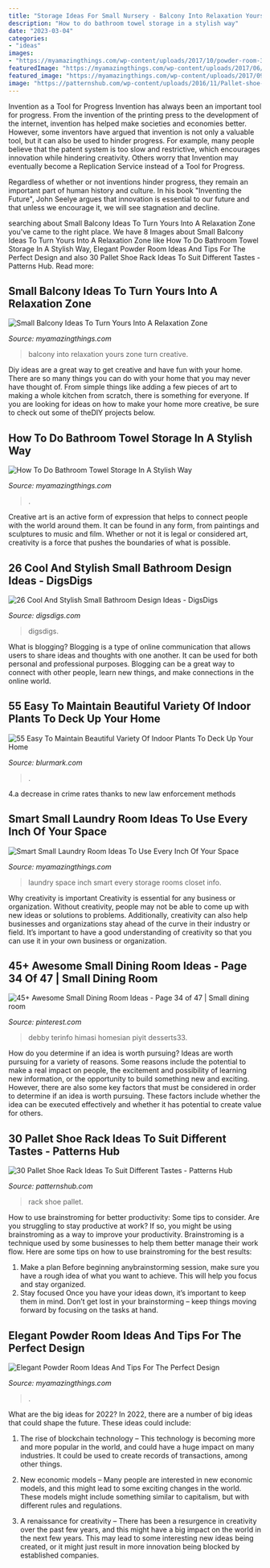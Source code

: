 ```yaml
---
title: "Storage Ideas For Small Nursery - Balcony Into Relaxation Yours Zone Turn Creative"
description: "How to do bathroom towel storage in a stylish way"
date: "2023-03-04"
categories:
- "ideas"
images:
- "https://myamazingthings.com/wp-content/uploads/2017/10/powder-room-3-.jpg"
featuredImage: "https://myamazingthings.com/wp-content/uploads/2017/06/towel-storage-3.jpg"
featured_image: "https://myamazingthings.com/wp-content/uploads/2017/09/small-laundry-room-5.jpg"
image: "https://patternshub.com/wp-content/uploads/2016/11/Pallet-shoe-rack-wall.jpg"
---
```



Invention as a Tool for Progress
Invention has always been an important tool for progress. From the invention of the printing press to the development of the internet, invention has helped make societies and economies better. 
However, some inventors have argued that invention is not only a valuable tool, but it can also be used to hinder progress. For example, many people believe that the patent system is too slow and restrictive, which encourages innovation while hindering creativity. Others worry that Invention may eventually become a Replication Service instead of a Tool for Progress.

Regardless of whether or not inventions hinder progress, they remain an important part of human history and culture. In his book "Inventing the Future", John Seelye argues that innovation is essential to our future and that unless we encourage it, we will see stagnation and decline.

	

		
searching about Small Balcony Ideas To Turn Yours Into A Relaxation Zone you've came to the right place. We have 8 Images about Small Balcony Ideas To Turn Yours Into A Relaxation Zone like How To Do Bathroom Towel Storage In A Stylish Way, Elegant Powder Room Ideas And Tips For The Perfect Design and also 30 Pallet Shoe Rack Ideas To Suit Different Tastes - Patterns Hub. Read more:
		
    
## Small Balcony Ideas To Turn Yours Into A Relaxation Zone

<img loading=lazy src="http://myamazingthings.com/wp-content/uploads/2017/08/small-balcony-ideas-4.jpg" onerror="this.onerror=null;this.src='https://tse4.mm.bing.net/th?id=OIP.7Zr1n1zSEKktPr042skX9QHaLA&amp;pid=15.1';" alt="Small Balcony Ideas To Turn Yours Into A Relaxation Zone">

_Source: myamazingthings.com_

>balcony into relaxation yours zone turn creative. 

	

Diy ideas are a great way to get creative and have fun with your home. There are so many things you can do with your home that you may never have thought of. From simple things like adding a few pieces of art to making a whole kitchen from scratch, there is something for everyone. If you are looking for ideas on how to make your home more creative, be sure to check out some of theDIY projects below.

    
## How To Do Bathroom Towel Storage In A Stylish Way

<img loading=lazy src="https://myamazingthings.com/wp-content/uploads/2017/06/towel-storage-3.jpg" onerror="this.onerror=null;this.src='https://tse4.mm.bing.net/th?id=OIP.kxRud2E6LD2Dr3BOrFgCjQHaJ4&amp;pid=15.1';" alt="How To Do Bathroom Towel Storage In A Stylish Way">

_Source: myamazingthings.com_

>. 

	

Creative art is an active form of expression that helps to connect people with the world around them. It can be found in any form, from paintings and sculptures to music and film. Whether or not it is legal or considered art, creativity is a force that pushes the boundaries of what is possible.

    
## 26 Cool And Stylish Small Bathroom Design Ideas - DigsDigs

<img loading=lazy src="https://www.digsdigs.com/photos/cool-and-stylish-small-bathroom-design-ideas-20-554x828.jpg" onerror="this.onerror=null;this.src='https://tse2.mm.bing.net/th?id=OIP.cGhVTn5mZTJTT7ryVT9TQAHaLE&amp;pid=15.1';" alt="26 Cool And Stylish Small Bathroom Design Ideas - DigsDigs">

_Source: digsdigs.com_

>digsdigs. 

	

What is blogging?
Blogging is a type of online communication that allows users to share ideas and thoughts with one another. It can be used for both personal and professional purposes. Blogging can be a great way to connect with other people, learn new things, and make connections in the online world.

    
## 55 Easy To Maintain Beautiful Variety Of Indoor Plants To Deck Up Your Home

<img loading=lazy src="https://www.blurmark.com/wp-content/uploads/2017/05/Amazing-Indoor-Plants-Arrangement.jpg" onerror="this.onerror=null;this.src='https://tse3.mm.bing.net/th?id=OIP.nJNGggwiYPevmN2fNpCbrQHaJ4&amp;pid=15.1';" alt="55 Easy To Maintain Beautiful Variety Of Indoor Plants To Deck Up Your Home">

_Source: blurmark.com_

>. 

	

4.a decrease in crime rates thanks to new law enforcement methods

    
## Smart Small Laundry Room Ideas To Use Every Inch Of Your Space

<img loading=lazy src="https://myamazingthings.com/wp-content/uploads/2017/09/small-laundry-room-5.jpg" onerror="this.onerror=null;this.src='https://tse1.mm.bing.net/th?id=OIP.XItKUJyj-ee_KnU0oHp_TQHaJ5&amp;pid=15.1';" alt="Smart Small Laundry Room Ideas To Use Every Inch Of Your Space">

_Source: myamazingthings.com_

>laundry space inch smart every storage rooms closet info. 

	

Why creativity is important
Creativity is essential for any business or organization. Without creativity, people may not be able to come up with new ideas or solutions to problems. Additionally, creativity can also help businesses and organizations stay ahead of the curve in their industry or field. It’s important to have a good understanding of creativity so that you can use it in your own business or organization.

    
## 45+ Awesome Small Dining Room Ideas - Page 34 Of 47 | Small Dining Room

<img loading=lazy src="https://i.pinimg.com/736x/a2/ee/78/a2ee7848e62d12fc2bca148078f115ae.jpg" onerror="this.onerror=null;this.src='https://tse1.mm.bing.net/th?id=OIP.tOXe-DG7T2ORwt1hCWMxMgHaLH&amp;pid=15.1';" alt="45+ Awesome Small Dining Room Ideas - Page 34 of 47 | Small dining room">

_Source: pinterest.com_

>debby terinfo himasi homesian piyit desserts33. 

	

How do you determine if an idea is worth pursuing?
Ideas are worth pursuing for a variety of reasons. Some reasons include the potential to make a real impact on people, the excitement and possibility of learning new information, or the opportunity to build something new and exciting. However, there are also some key factors that must be considered in order to determine if an idea is worth pursuing. These factors include whether the idea can be executed effectively and whether it has potential to create value for others.

    
## 30 Pallet Shoe Rack Ideas To Suit Different Tastes - Patterns Hub

<img loading=lazy src="https://patternshub.com/wp-content/uploads/2016/11/Pallet-shoe-rack-wall.jpg" onerror="this.onerror=null;this.src='https://tse3.mm.bing.net/th?id=OIP.qxyuwPAL4PpCaahdN3EDbwHaJ3&amp;pid=15.1';" alt="30 Pallet Shoe Rack Ideas To Suit Different Tastes - Patterns Hub">

_Source: patternshub.com_

>rack shoe pallet. 

	

How to use brainstroming for better productivity: Some tips to consider.
Are you struggling to stay productive at work? If so, you might be using brainstroming as a way to improve your productivity. Brainstroming is a technique used by some businesses to help them better manage their work flow. Here are some tips on how to use brainstroming for the best results: 
1) Make a plan 
Before beginning anybrainstorming session, make sure you have a rough idea of what you want to achieve. This will help you focus and stay organized. 
2) Stay focused 
Once you have your ideas down, it’s important to keep them in mind. Don’t get lost in your brainstorming – keep things moving forward by focusing on the tasks at hand.

    
## Elegant Powder Room Ideas And Tips For The Perfect Design

<img loading=lazy src="https://myamazingthings.com/wp-content/uploads/2017/10/powder-room-3-.jpg" onerror="this.onerror=null;this.src='https://tse3.mm.bing.net/th?id=OIP.GeoB7LDJx8mRkSKZQQefpAHaLH&amp;pid=15.1';" alt="Elegant Powder Room Ideas And Tips For The Perfect Design">

_Source: myamazingthings.com_

>. 

	

What are the big ideas for 2022?
In 2022, there are a number of big ideas that could shape the future. These ideas could include:
1. The rise of blockchain technology – This technology is becoming more and more popular in the world, and could have a huge impact on many industries. It could be used to create records of transactions, among other things.

2. New economic models – Many people are interested in new economic models, and this might lead to some exciting changes in the world. These models might include something similar to capitalism, but with different rules and regulations.

3. A renaissance for creativity – There has been a resurgence in creativity over the past few years, and this might have a big impact on the world in the next few years. This may lead to some interesting new ideas being created, or it might just result in more innovation being blocked by established companies.

